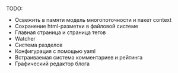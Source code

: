 TODO:
- Освежить в памяти модель многопоточности и пакет context
- Сохранение html-разметки в файловой системе
- Главная страница и страница тегов
- Watcher
- Система разделов
- Конфигурация с помощью yaml
- Встраиваемая система комментариев и рейтинга
- Графический редактор блога
